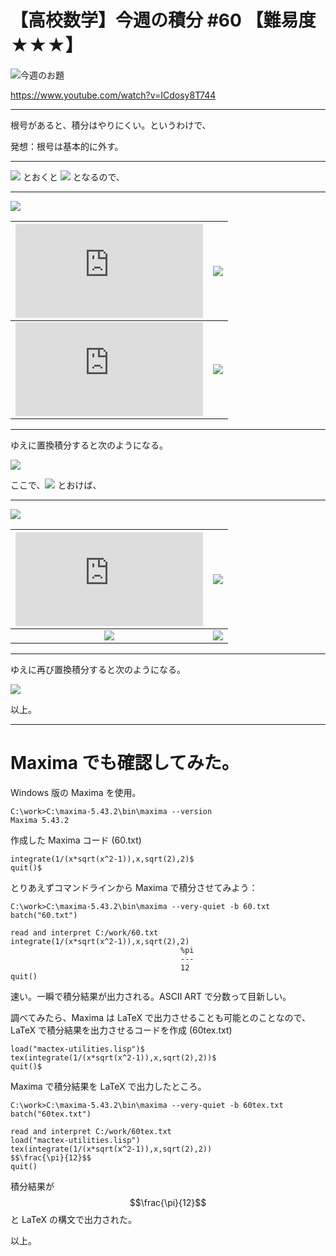 # 【高校数学】今週の積分 #60 【難易度★★★】

![今週のお題](https://latex.codecogs.com/gif.latex?I=\int_{\sqrt{2}}^2\left(\frac{1}{x\sqrt{x^2-1}}\right)dx)

https://www.youtube.com/watch?v=ICdosy8T744

----

根号があると、積分はやりにくい。というわけで、

発想：根号は基本的に外す。

----

![](https://latex.codecogs.com/gif.latex?t=\sqrt{x^2-1}) とおくと ![](https://latex.codecogs.com/gif.latex?x^2=t^2&plus;1) となるので、

----

![](https://latex.codecogs.com/gif.latex?dt=\frac{x}{\sqrt{x^2-1}}dx)

|![](https://latex.codecogs.com/gif.latex?x:)|![](https://latex.codecogs.com/gif.latex?\sqrt{2}\rightarrow2)|
|:-:|:-:|
|![](https://latex.codecogs.com/gif.latex?t:)|![](https://latex.codecogs.com/gif.latex?1\rightarrow\sqrt{3})|

----

ゆえに置換積分すると次のようになる。

![](https://latex.codecogs.com/gif.latex?\int_{\sqrt{2}}^2\left(\frac{1}{x\sqrt{x^2-1}}\right)dx=\int_1^{\sqrt{3}}\frac{1}{x^2}dt=\int_1^{\sqrt{3}}\frac{1}{t^2&plus;1}dt)

ここで、![](https://latex.codecogs.com/gif.latex?t=\tan\theta) とおけば、

----

![](https://latex.codecogs.com/gif.latex?dt=\frac{1}{\cos^2\theta}d\theta)

|![](https://latex.codecogs.com/gif.latex?t:)|![](https://latex.codecogs.com/gif.latex?1\rightarrow\sqrt{3})|
|:-:|:-:|
|![](https://latex.codecogs.com/gif.latex?\theta:)|![](https://latex.codecogs.com/gif.latex?\frac{\pi}{4}\rightarrow\frac{\pi}{3})|

----

ゆえに再び置換積分すると次のようになる。

![](https://latex.codecogs.com/gif.latex?I=\int_1^{\sqrt{3}}\frac{1}{t^2&plus;1}dt=\int_\frac{\pi}{4}^\frac{\pi}{3}\frac{1}{\tan^2\theta&plus;1}\cdot\frac{1}{\cos^2\theta}d\theta=\int_\frac{\pi}{4}^\frac{\pi}{3}d\theta=\frac{\pi}{3}-\frac{\pi}{4}=\frac{\pi}{12})

以上。

----
# Maxima でも確認してみた。

Windows 版の Maxima を使用。

```
C:\work>C:\maxima-5.43.2\bin\maxima --version
Maxima 5.43.2
```

作成した Maxima コード (60.txt)

```
integrate(1/(x*sqrt(x^2-1)),x,sqrt(2),2)$
quit()$
```

とりあえずコマンドラインから Maxima で積分させてみよう：

```
C:\work>C:\maxima-5.43.2\bin\maxima --very-quiet -b 60.txt
batch("60.txt")

read and interpret C:/work/60.txt
integrate(1/(x*sqrt(x^2-1)),x,sqrt(2),2)
                                      %pi
                                      ---
                                      12
quit()

```

速い。一瞬で積分結果が出力される。ASCII ART で分数って目新しい。

調べてみたら、Maxima は LaTeX で出力させることも可能とのことなので、
LaTeX で積分結果を出力させるコードを作成 (60tex.txt)

```
load("mactex-utilities.lisp")$
tex(integrate(1/(x*sqrt(x^2-1)),x,sqrt(2),2))$
quit()$
```

Maxima で積分結果を LaTeX で出力したところ。

```
C:\work>C:\maxima-5.43.2\bin\maxima --very-quiet -b 60tex.txt
batch("60tex.txt")

read and interpret C:/work/60tex.txt
load("mactex-utilities.lisp")
tex(integrate(1/(x*sqrt(x^2-1)),x,sqrt(2),2))
$$\frac{\pi}{12}$$
quit()
```

積分結果が $$\frac{\pi}{12}$$ と LaTeX の構文で出力された。

以上。
